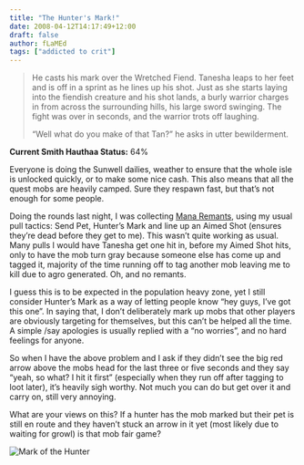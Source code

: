 ```yaml
---
title: "The Hunter's Mark!"
date: 2008-04-12T14:17:49+12:00
draft: false
author: fLaMEd
tags: ["addicted to crit"]
---
```


>He casts his mark over the Wretched Fiend. Tanesha leaps to her feet and is off in a sprint as he lines up his shot. Just as she starts laying into the fiendish creature and his shot lands, a burly warrior charges in from across the surrounding hills, his large sword swinging. The fight was over in seconds, and the warrior trots off laughing.
>
>“Well what do you make of that Tan?” he asks in utter bewilderment. 

**Current Smith Hauthaa Status:** 64%

Everyone is doing the Sunwell dailies, weather to ensure that the  whole isle is unlocked quickly, or to make some nice cash. This also  means that all the quest mobs are heavily camped. Sure they respawn  fast, but that’s not enough for some people.

Doing the rounds last night, I was collecting [Mana Remants](https://web.archive.org/web/20081014210453/http://wowhead.com/?item=34338), using my usual pull tactics: Send Pet, Hunter’s Mark and line up an  Aimed Shot (ensures they’re dead before they get to me). This wasn’t  quite working as usual. Many pulls I would have Tanesha get one hit in,  before my Aimed Shot hits, only to have the mob turn gray because  someone else has come up and tagged it, majority of the time running off to tag another mob leaving me to kill due to agro generated. Oh, and no remants.

I guess this is to be expected in the population heavy zone, yet I  still consider Hunter’s Mark as a way of letting people know “hey guys,  I’ve got this one”. In saying that, I don’t deliberately mark up mobs  that other players are obviously targeting for themselves, but this  can’t be helped all the time. A simple /say apologies is usually replied with a “no worries”, and no hard feelings for anyone.

So when I have the above problem and I ask if they didn’t see the big red arrow above the mobs head for the last three or five seconds and  they say “yeah, so what? I hit it first” (especially when they run off  after tagging to loot later), it’s heavily sigh worthy. Not much you can do but get over it and carry on, still very annoying.

What are your views on this? If a hunter has the mob marked but their pet is still en route and they haven’t stuck an arrow in it yet (most  likely due to waiting for growl) is that mob fair game?

![Mark of the Hunter](https://web.archive.org/web/20081014210453im_/http://critaddict.shadyacres.co.nz/assets/posts/huntersmark.png)